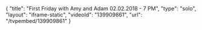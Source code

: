 {
    "title": "First Friday with Amy and Adam 02.02.2018 - 7 PM",
    "type": "solo",
    "layout": "iframe-static",
    "videoId": "139909861",
    "url": "\/tvpembed\/139909861"
}